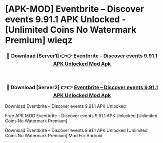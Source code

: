 # [APK-MOD] Eventbrite – Discover events 9.91.1 APK Unlocked - [Unlimited Coins No Watermark Premium] wieqz



<div align="center">
<h3>🔴 Download [Server1] 👉👉 <a href="https://momento.my/?title=Eventbrite_–_Discover_events_9.91.1_APK_Unlocked">Eventbrite – Discover events 9.91.1 APK Unlocked Mod Apk</a></h3><br>

<h3>🔴 Download [Server2] 👉👉 <a href="https://momento.my/?title=Eventbrite_–_Discover_events_9.91.1_APK_Unlocked">Eventbrite – Discover events 9.91.1 APK Unlocked Mod Apk</a></h3>
</div>



Download Eventbrite – Discover events 9.91.1 APK Unlocked 

Free APK MOD Eventbrite – Discover events 9.91.1 APK Unlocked [Unlimited Coins No Watermark Premium]

Download Eventbrite – Discover events 9.91.1 APK Unlocked [Unlimited Coins No Watermark Premium] Mod For Android
